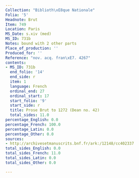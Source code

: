 ```yaml
---
Collection: "Biblioth\xE8que Nationale"
Folia: '5'
Headnote: Brut
Item: 749
Location: Paris
MS_Date: s.xiv (med)
MS_ID: 731b
Notes: bound with 2 other parts
Place_of_production: ''
Produced_for: ''
Reference: "nov. acq. fran\xE7. 4267"
contents:
- MS_ID: 731b
  end_folio: '14'
  end_side: r
  item: 1
  language: French
  ordinal_end: 27
  ordinal_start: 17
  start_folio: '9'
  start_side: r
  title: Prose Brut to 1272 (Dean no. 42)
  total_sides: 11.0
percentage_English: 0.0
percentage_French: 100.0
percentage_Latin: 0.0
percentage_Other: 0.0
sources:
- http://archivesetmanuscrits.bnf.fr/ark:/12148/cc402337
total_sides_English: 0.0
total_sides_French: 11.0
total_sides_Latin: 0.0
total_sides_Other: 0.0

---
```

